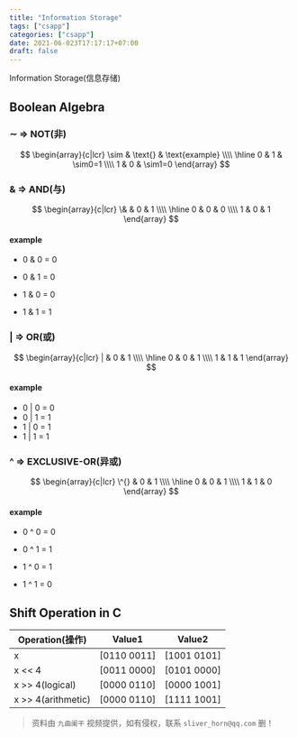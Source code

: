 ```yaml
---
title: "Information Storage"
tags: ["csapp"]
categories: ["csapp"]
date: 2021-06-023T17:17:17+07:00 
draft: false
---
```


Information Storage(信息存储)

<!--more-->

## Boolean Algebra

### $\sim$ => NOT(非)

<!--more-->

$$
\begin{array}{c|lcr} \sim & \text{} & \text{example} \\\\ \hline 0 & 1 & \sim0=1 \\\\ 1 & 0 & \sim1=0 \end{array}
$$

### $\&$ => AND(与)

$$
\begin{array}{c|lcr} \& & 0 & 1 \\\\ \hline 0 & 0 & 0 \\\\ 1 & 0 & 1 \end{array}
$$

#### example

- 0 & 0 = 0

- 0 & 1 = 0

- 1 & 0 = 0

- 1 & 1 = 1

### $|$ => OR(或)

$$
\begin{array}{c|lcr} | & 0 & 1 \\\\ \hline 0 & 0 & 1 \\\\ 1 & 1 & 1 \end{array}
$$

#### example

- 0 | 0 = 0
- 0 | 1 = 1
- 1 | 0 = 1
- 1 | 1 = 1

### ^ => EXCLUSIVE-OR(异或)

$$
\begin{array}{c|lcr} \^{} & 0 & 1 \\\\ \hline 0 & 0 & 1 \\\\ 1 & 1 & 0 \end{array}
$$

#### example

- 0 ^ 0 = 0

- 0 ^ 1 = 1

- 1 ^ 0 = 1

- 1 ^ 1 = 0

## Shift Operation in C

| Operation(操作)      | Value1         | Value2         |
| ------------------ | -------------- | -------------- |
| x                  | $[0110\ 0011]$ | $[1001\ 0101]$ |
| x << 4             | $[0011\ 0000]$ | $[0101\ 0000]$ |
| x >> 4(logical)    | $[0000\ 0110]$ | $[0000\ 1001]$ |
| x >> 4(arithmetic) | $[0000\ 0110]$ | $[1111\ 1001]$ |


> 资料由 `九曲阑干` 视频提供，如有侵权，联系 `sliver_horn@qq.com` 删！
